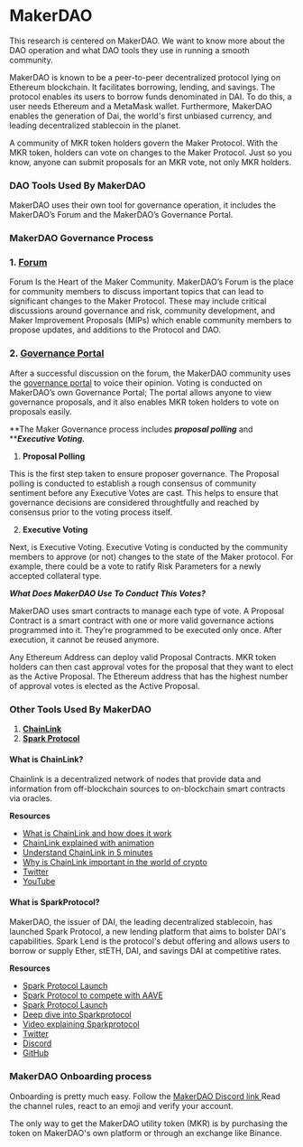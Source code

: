 # MakerDAO

This research is centered on MakerDAO. We want to know more about the DAO operation and what DAO tools they use in running a smooth community.

MakerDAO is known to be a peer-to-peer decentralized protocol lying on Ethereum blockchain. It facilitates borrowing, lending, and savings. The protocol enables its users to borrow funds denominated in DAI. To do this, a user needs Ethereum and a MetaMask wallet. Furthermore, MakerDAO enables the generation of Dai, the world's first unbiased currency, and leading decentralized stablecoin in the planet.

A community of MKR token holders govern the Maker Protocol. With the MKR token, holders can vote on changes to the Maker Protocol. Just so you know, anyone can submit proposals for an MKR vote, not only MKR holders.

### DAO Tools Used By MakerDAO

MakerDAO uses their own tool for governance operation, it includes the MakerDAO’s Forum and the MakerDAO’s Governance Portal.

### MakerDAO Governance Process

### 1. [Forum](https://forum.makerdao.com/)

Forum Is the Heart of the Maker Community. MakerDAO’s Forum is the place for community members to discuss important topics that can lead to significant changes to the Maker Protocol. These may include critical discussions around governance and risk, community development, and Maker Improvement Proposals (MIPs) which enable community members to propose updates, and additions to the Protocol and DAO.

### 2. [Governance Portal](https://v1.vote.makerdao.com/)

After a successful discussion on the forum, the MakerDAO community uses the [governance portal](https://v1.vote.makerdao.com/) to voice their opinion. Voting is conducted on MakerDAO’s own Governance Portal; The portal allows anyone to view governance proposals, and it also enables MKR token holders to vote on proposals easily.

**The Maker Governance process includes **_**proposal polling**_** and **_**Executive Voting.**_

1. **Proposal Polling**

This is the first step taken to ensure proposer governance. The Proposal polling is conducted to establish a rough consensus of community sentiment before any Executive Votes are cast. This helps to ensure that governance decisions are considered throughtfully and reached by consensus prior to the voting process itself.

2. **Executive Voting**

Next, is Executive Voting. Executive Voting is conducted by the community members to approve (or not) changes to the state of the Maker protocol. For example, there could be a vote to ratify Risk Parameters for a newly accepted collateral type.

_**What Does MakerDAO Use To Conduct This Votes?**_

MakerDAO uses smart contracts to manage each type of vote. A Proposal Contract is a smart contract with one or more valid governance actions programmed into it. They’re programmed to be executed only once. After execution, it cannot be reused anymore.

Any Ethereum Address can deploy valid Proposal Contracts. MKR token holders can then cast approval votes for the proposal that they want to elect as the Active Proposal. The Ethereum address that has the highest number of approval votes is elected as the Active Proposal.

### Other Tools Used By MakerDAO

1. [**ChainLink**](https://chain.link)
2. [**Spark Protocol**](https://sparkprotocol.io)

#### What is ChainLink?

Chainlink is a decentralized network of nodes that provide data and information from off-blockchain sources to on-blockchain smart contracts via oracles.

**Resources**

* [What is ChainLink and how does it work](https://101blockchains.com/chainlink/?gclid=Cj0KCQjwqNqkBhDlARIsAFaxvwx-rAsuY7gR9kuFE6iLGC50V4BN\_Sn6yN6maGvoFml2U446cSN8I0waAoDlEALw\_wcB)
* [ChainLink explained with animation](https://youtu.be/GnXsJe2wZ\_w)
* [Understand ChainLink in 5 minutes](https://www.gemini.com/cryptopedia/what-is-chainlink-and-how-does-it-work)
* [Why is ChainLink important in the world of crypto](https://finance.yahoo.com/amphtml/news/chainlink-why-important-world-cryptocurrency-180220462.html)
* [Twitter](https://twitter.com/chainlink)
* [YouTube](https://www.youtube.com/chainlink)

#### What is SparkProtocol?

MakerDAO, the issuer of DAI, the leading decentralized stablecoin, has launched Spark Protocol, a new lending platform that aims to bolster DAI's capabilities. Spark Lend is the protocol's debut offering and allows users to borrow or supply Ether, stETH, DAI, and savings DAI at competitive rates.

**Resources**

* [Spark Protocol Launch](https://cointelegraph.com/news/makerdao-launches-spark-protocol-a-new-defi-lending-solution-for-dai-users/amp)
* [Spark Protocol to compete with AAVE](https://www.coindesk.com/business/2023/02/09/defi-giant-makerdao-to-introduce-aave-rival-dubbed-spark-protocol/?outputType=amp)
* [Spark Protocol Launch](https://youtu.be/aiEgr1rjUVg)
* [Deep dive into Sparkprotocol](https://youtu.be/K5zN0AQrAfo)
* [Video explaining Sparkprotocol](https://youtu.be/BjxglQwm2QM)
* [Twitter](https://twitter.com/spark\_protocol)
* [Discord](https://discord.gg/EHyhp3aCFz)
* [GitHub](https://github.com/marsfoundation/)

### MakerDAO Onboarding process

Onboarding is pretty much easy. Follow the [MakerDAO Discord link ](https://discord.com/invite/RBRumCpEDH.)Read the channel rules, react to an emoji and verify your account.

The only way to get the MakerDAO utility token (MKR) is by purchasing the token on MakerDAO's own platform or through an exchange like Binance.
